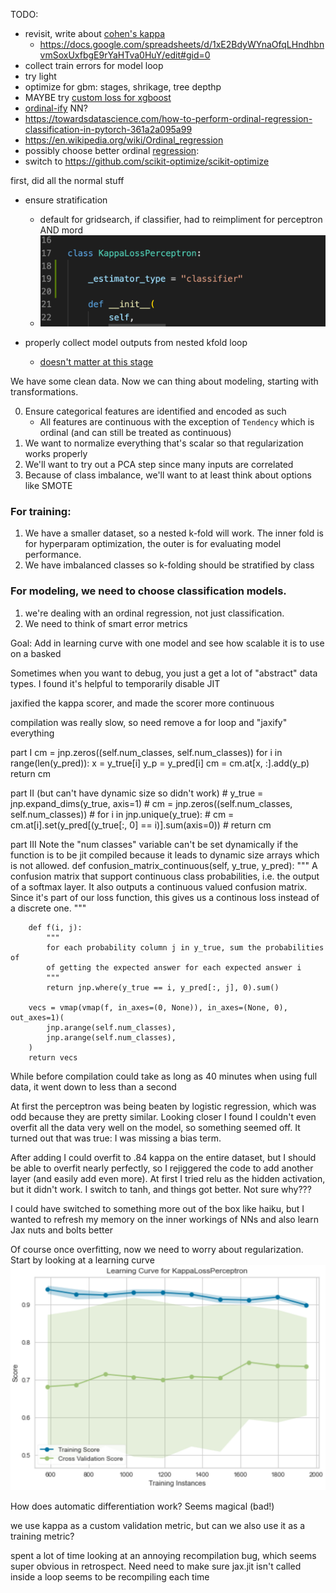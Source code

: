 

TODO: 
- revisit, write about [cohen's kappa](https://www.knime.com/blog/cohens-kappa-an-overview)
  - https://docs.google.com/spreadsheets/d/1xE2BdyWYnaOfqLHndhbnvmSoxUxfbgE9rYaHTva0HuY/edit#gid=0
- collect train errors for model loop
- try light
- optimize for gbm: stages, shrikage, tree depthp
- MAYBE try [custom loss for xgboost](https://towardsdatascience.com/custom-loss-functions-for-gradient-boosting-f79c1b40466d)
- [ordinal-ify](https://stackoverflow.com/questions/54927571/ordinal-logistic-regression-intercept-returns-1-instead-of-n) NN?
- https://towardsdatascience.com/how-to-perform-ordinal-regression-classification-in-pytorch-361a2a095a99
- https://en.wikipedia.org/wiki/Ordinal_regression
- possibly choose better ordinal [regression](https://github.com/fabianp/mord/blob/master/mord/threshold_based.py): 
- switch to https://github.com/scikit-optimize/scikit-optimize


first, did all the normal stuff

- ensure stratification
	- default for gridsearch, if classifier, had to reimpliment for perceptron AND mord
	- ![](2021-12-10-10-31-54.png) 


- properly collect model outputs from nested kfold loop
	- [doesn't matter at this stage](https://machinelearningmastery.com/nested-cross-validation-for-machine-learning-with-python/)


We have some clean data. Now we can thing about modeling, starting with transformations.

0) Ensure categorical features are identified and encoded as such
	- All features are continuous with the exception of `Tendency` which is ordinal (and can still be treated as continuous)
1) We want to normalize everything that's scalar so that regularization works properly
2) We'll want to try out a PCA step since many inputs are correlated
3) Because of class imbalance, we'll want to at least think about options like SMOTE
### For training:
1) We have a smaller dataset, so a nested k-fold will work. The inner fold is for hyperparam optimization, the outer is for evaluating model performance. 
2) We have imbalanced classes so k-folding should be stratified by class
### For modeling, we need to choose classification models. 
1) we're dealing with an ordinal regression, not just classification. 
2) We need to think of smart error metrics

Goal: Add in learning curve with one model and see how scalable it is to use on a basked

Sometimes when you want to debug, you just a get a lot of "abstract" data types. I found it's helpful to temporarily disable JIT

jaxified the kappa scorer, and made the scorer more continuous


compilation was really slow, so need remove a for loop and "jaxify" everything


part I
        cm = jnp.zeros((self.num_classes, self.num_classes))
        for i in range(len(y_pred)):
            x = y_true[i]
            y_p = y_pred[i]
            cm = cm.at[x, :].add(y_p)
        return cm


part II (but can't have dynamic size so didn't work)
        # y_true = jnp.expand_dims(y_true, axis=1)
        # cm = jnp.zeros((self.num_classes, self.num_classes))
        # for i in jnp.unique(y_true):
        #     cm = cm.at[i].set(y_pred[(y_true[:, 0] == i)].sum(axis=0))
        # return cm


part III
Note the "num classes" variable can't be set dynamically if the function is to be jit compiled because it leads to dynamic size arrays which is not allowed. 
    def confusion_matrix_continuous(self, y_true, y_pred):
        """
        A confusion matrix that support continuous class probabilities, i.e.
        the output of a softmax layer.
        It also outputs a continuous valued confusion matrix. Since it's part
        of our loss function, this gives us a continous loss instead of a
        discrete one.
        """

        def f(i, j):
            """
            for each probability column j in y_true, sum the probabilities of
            of getting the expected answer for each expected answer i
            """
            return jnp.where(y_true == i, y_pred[:, j], 0).sum()

        vecs = vmap(vmap(f, in_axes=(0, None)), in_axes=(None, 0), out_axes=1)(
            jnp.arange(self.num_classes),
            jnp.arange(self.num_classes),
        )
        return vecs

While before compilation could take as long as 40 minutes when using full data, it went down to less than a second



At first the perceptron was being beaten by logistic regression, which was odd because they are pretty similar. Looking closer I found I couldn't even overfit all the data very well on the model, so something seemed off. It turned out that was true: I was missing a bias term.

After adding I could overfit to .84 kappa on the entire dataset, but I should be able to overfit nearly perfectly, so I rejiggered the code to add another layer (and easily add even more). At first I tried relu as the hidden activation, but it didn't work. I switch to tanh, and things got better. Not sure why???

I could have switched to something more out of the box like haiku, but I wanted to refresh my memory on the inner workings of NNs and also learn Jax nuts and bolts better

Of course once overfitting, now we need to worry about regularization. Start by looking at a learning curve ![](2021-12-13-15-26-19.png)

How does automatic differentiation work? Seems magical (bad!)

we use kappa as a custom validation metric, but can we also use it as a training metric?


spent a lot of time looking at an annoying recompilation bug, which seems super obvious in retrospect. Need need to make sure jax.jit isn't called inside a loop
seems to be recompiling each time